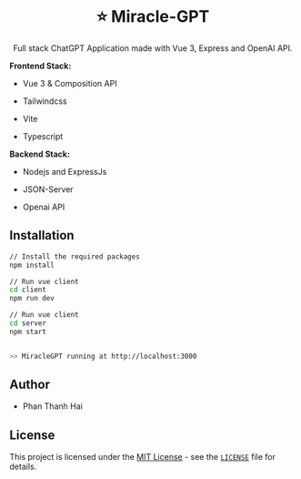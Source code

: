 <div align="center">
<h1> ⭐️ Miracle-GPT</h1>
</div>

<div align="center">Full stack ChatGPT Application made with Vue 3, Express and OpenAI API.</div>


**Frontend Stack:**

- Vue 3 & Composition API

- Tailwindcss

- Vite

- Typescript

**Backend Stack:**

- Nodejs and ExpressJs

- JSON-Server

- Openai API

## Installation

```bash
// Install the required packages
npm install

// Run vue client
cd client
npm run dev

// Run vue client
cd server
npm start


>> MiracleGPT running at http://localhost:3000
```

## Author

- Phan Thanh Hai

## License

This project is licensed under the [MIT License](https://opensource.org/licenses/MIT) - see the [`LICENSE`](LICENSE) file for details.
